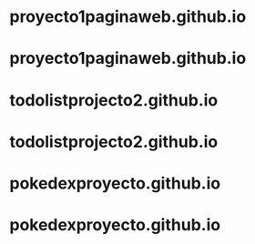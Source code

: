 # proyecto1paginaweb.github.io
# proyecto1paginaweb.github.io
# todolistprojecto2.github.io
# todolistprojecto2.github.io
# pokedexproyecto.github.io
# pokedexproyecto.github.io
